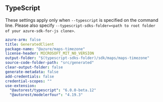 ## TypeScript

These settings apply only when `--typescript` is specified on the command line.
Please also specify `--typescript-sdks-folder=<path to root folder of your azure-sdk-for-js clone>`.

``` yaml $(typescript)
azure-arm: false
title: GeneratedClient
package-name: "@azure/maps-timezone"
license-header: MICROSOFT_MIT_NO_VERSION
output-folder: "$(typescript-sdks-folder)/sdk/maps/maps-timezone"
source-code-folder-path: "src/generated"
clear-output-folder: false
generate-metadata: false
add-credentials: false
credential-scopes: ""
use-extension:
  "@autorest/typescript": "6.0.0-beta.12"
  "@autorest/modelerfour": "4.19.3"
```
